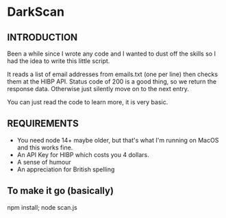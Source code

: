 # DarkScan

## INTRODUCTION
Been a while since I wrote any code and I wanted to dust off the skills so I had the idea to write this little script.

It reads a list of email addresses from emails.txt (one per line) then checks them at the HIBP API. Status code of 200 is a good thing, so we return the response data. Otherwise just silently move on to the next entry.

You can just read the code to learn more, it is very basic.

## REQUIREMENTS
* You need node 14+ maybe older, but that's what I'm running on MacOS and this works fine.
* An API Key for HIBP which costs you 4 dollars.
* A sense of humour
* An appreciation for British spelling

## To make it go (basically)
npm install; node scan.js